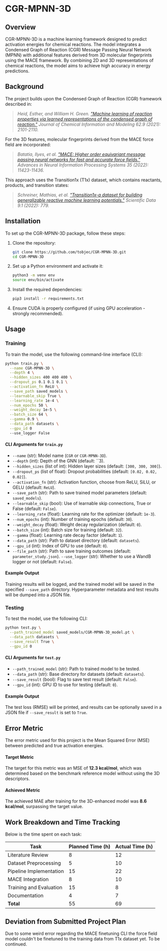 # CGR-MPNN-3D

## Overview

CGR-MPNN-3D is a machine learning framework designed to predict activation energies for chemical reactions. The model integrates a Condensed Graph of Reaction (CGR) Message Passing Neural Network (MPNN) with additional features derived from 3D molecular fingerprints using the MACE framework. By combining 2D and 3D representations of chemical reactions, the model aims to achieve high accuracy in energy predictions.

## Background

The project builds upon the Condensed Graph of Reaction (CGR) framework described in:

> *Heid, Esther, and William H. Green. ["Machine learning of reaction properties via learned representations of the condensed graph of reaction."](https://pubs.acs.org/doi/10.1021/acs.jcim.1c00975) Journal of Chemical Information and Modeling 62.9 (2021): 2101-2110.*

For the 3D features, molecular fingerprints derived from the MACE force field are incorporated:

> *Batatia, Ilyes, et al. ["MACE: Higher order equivariant message passing neural networks for fast and accurate force fields."](https://proceedings.neurips.cc/paper_files/paper/2022/hash/4a36c3c51af11ed9f34615b81edb5bbc-Abstract-Conference.html) Advances in Neural Information Processing Systems 35 (2022): 11423-11436.*

This approach uses the Transition1x (T1x) dataset, which contains reactants, products, and transition states:

> *Schreiner, Mathias, et al. ["Transition1x-a dataset for building generalizable reactive machine learning potentials."](https://www.nature.com/articles/s41597-022-01870-w) Scientific Data 9.1 (2022): 779.*

## Installation
To set up the CGR-MPNN-3D package, follow these steps:

1. Clone the repository:
   ```bash
   git clone https://github.com/tobjec/CGR-MPNN-3D.git
   cd CGR-MPNN-3D
2. Set up a Python environment and activate it:
   ```bash
   python3 -m venv env
   source env/bin/activate
3. Install the required dependencies:
   ```bash
   pip3 install -r requirements.txt
4. Ensure CUDA is properly configured (if using GPU acceleration - strongly recommended).

## Usage

### Training

To train the model, use the following command-line interface (CLI):
```bash
python train.py \
  --name CGR-MPNN-3D \
  --depth 4 \
  --hidden_sizes 400 400 400 \
  --dropout_ps 0.1 0.1 0.1 \
  --activation_fn ReLU \
  --save_path saved_models \
  --learnable_skip True \
  --learning_rate 1e-4 \
  --num_epochs 50 \
  --weight_decay 1e-5 \
  --batch_size 64 \
  --gamma 0.9 \
  --data_path datasets \
  --gpu_id 0
  --use_logger False
```

#### CLI Arguments for `train.py`

- `--name` (str): Model name (`CGR` or `CGR-MPNN-3D`).
- `--depth` (int): Depth of the GNN (default: ``3).
- `--hidden_sizes` (list of int): Hidden layer sizes (default: `[300, 300, 300]`).
- `--dropout_ps` (list of float): Dropout probabilities (default: `[0.02, 0.02, 0.02]`).
- `--activation_fn` (str): Activation function, choose from ReLU, SiLU, or GELU (default: `ReLU`).
- `--save_path` (str): Path to save trained model parameters (default: `saved_models`).
- `--learnable_skip` (bool): Use of learnable skip connections, True or False (default: `False`).
- `--learning_rate` (float): Learning rate for the optimizer (default: `1e-3`).
- `--num_epochs` (int): Number of training epochs (default: `30`).
- `--weight_decay` (float): Weight decay regularization (default: `0`).
- `--batch_size` (int): Batch size for training (default: `32`).
- `--gamma` (float): Learning rate decay factor (default: `1`).
- `--data_path` (str): Path to dataset directory (default: `datasets`).
- `--gpu_id` (int): Index of GPU to use (default: `0`).
- `--file_path` (str): Path to save training outcomes (default: `parameter_study.json`).
  `--use_logger` (str): Whether to use a WandB logger or not (default: `False`).

#### Example Output
Training results will be logged, and the trained model will be saved in the specified `--save_path` directory. Hyperparameter metadata and test results will be dumped into a JSON file.

### Testing
To test the model, use the following CLI:
```bash
python test.py \
  --path_trained_model saved_models/CGR-MPNN-3D_model.pt \
  --data_path datasets \
  --save_result True \
  --gpu_id 0
```
#### CLI Arguments for `test.py`
- `--path_trained_model` (str): Path to trained model to be tested.
- `--data_path` (str): Base directory for datasets (default: `datasets`).
- `--save_result` (bool): Flag to save test result (default: `False`).
- `--gpu_id` (int): GPU ID to use for testing (default: `0`).

#### Example Output

The test loss (RMSE) will be printed, and results can be optionally saved in a JSON file if `--save_result` is set to `True`.

## Error Metric

The error metric used for this project is the Mean Squared Error (MSE) between predicted and true activation energies.

#### Target Metric

The target for this metric was an MSE of **12.3 kcal/mol**, which was determined based on the benchmark reference model without using the 3D descriptors.

#### Achieved Metric

The achieved MAE after training for the 3D-enhanced model was **8.6 kcal/mol**, surpassing the target value.

## Work Breakdown and Time Tracking

Below is the time spent on each task:

| Task | Planned Time (h) | Actual Time (h) |
|----------|----------|----------|
| Literature Review   | 8   | 12  |
| Dataset Preprocessing | 5   | 10  |
| Pipeline Implementation | 15 | 22 |
| MACE Integration | 8 | 10 |
| Training and Evaluation | 15 | 8 |
| Documentation | 4 | 7 |
|**Total** | 55 | 69 |

## Deviation from Submitted Project Plan

Due to some weird error regarding the MACE finetuning CLI the force field model couldn't be finetuned to the training data from T1x dataset yet. To be continued.




